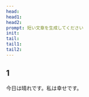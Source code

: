 ```yaml
---
head: 
head1: 
head2: 
prompt: 短い文章を生成してください
init: 
tail: 
tail1: 
tail2: 
---
```


## 1
今日は晴れです。私は幸せです。
